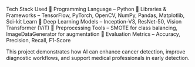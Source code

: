 Tech Stack Used
🔹 Programming Language – Python
🔹 Libraries & Frameworks – TensorFlow, PyTorch, OpenCV, NumPy, Pandas, Matplotlib, Sci-kit Learn
🔹 Deep Learning Models – Inception-V3, ResNet-50, Vision Transformer (ViT)
🔹 Preprocessing Tools – SMOTE for class balancing, ImageDataGenerator for augmentation
🔹 Evaluation Metrics – Accuracy, Precision, Recall, F1-Score

This project demonstrates how AI can enhance cancer detection, improve diagnostic workflows, and support medical professionals in early detection.
